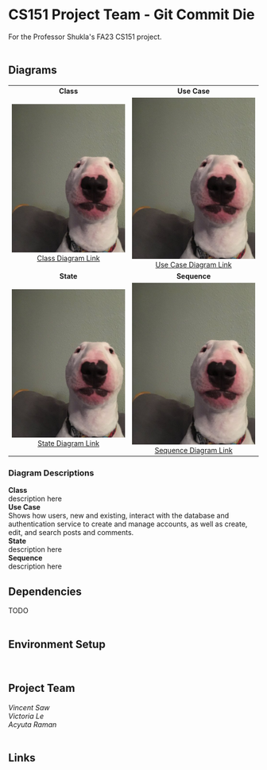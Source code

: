 # CS151 Project Team - Git Commit Die
For the Professor Shukla's FA23 CS151 project.<br/>
<br/>

## Diagrams
|  |  | 
| :---: | :---: |
| **Class** | **Use Case** |
| ![](/diagrams/test.png) [Class Diagram Link](https://github.com/vsawce/CS151-GitCommitDie/blob/main/diagrams/test.png) | ![](/diagrams/test.png) [Use Case Diagram Link](https://github.com/vsawce/CS151-GitCommitDie/blob/main/diagrams/test.png) |
| **State** | **Sequence** |
| ![](/diagrams/test.png) [State Diagram Link](https://github.com/vsawce/CS151-GitCommitDie/blob/main/diagrams/test.png) | ![](/diagrams/test.png) [Sequence Diagram Link](https://github.com/vsawce/CS151-GitCommitDie/blob/main/diagrams/test.png) | |

### Diagram Descriptions
**Class**<br/>
description here
<br/>
**Use Case**<br/>
Shows how users, new and existing, interact with the database and authentication service to create and manage accounts, as well as create, edit, and search posts and comments.
<br/>
**State**<br/>
description here
<br/>
**Sequence**<br/>
description here
<br/>

## Dependencies
TODO<br/>
<br/>

## Environment Setup
<br/>

## Project Team
_Vincent Saw_<br/>
_Victoria Le_<br/>
_Acyuta Raman_<br/>
<br/>

## Links
